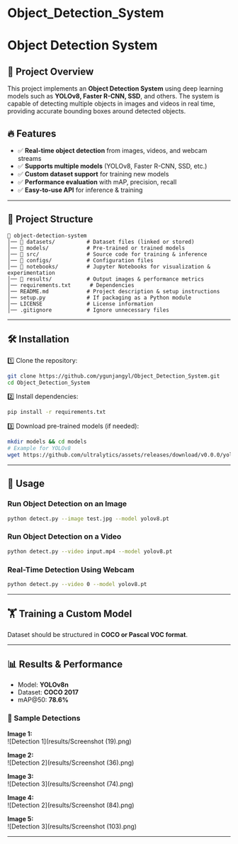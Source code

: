 # Object_Detection_System

# Object Detection System

## 🚀 Project Overview
This project implements an **Object Detection System** using deep learning models such as **YOLOv8, Faster R-CNN, SSD**, and others. The system is capable of detecting multiple objects in images and videos in real time, providing accurate bounding boxes around detected objects.

## 🔥 Features
- ✅ **Real-time object detection** from images, videos, and webcam streams
- ✅ **Supports multiple models** (YOLOv8, Faster R-CNN, SSD, etc.)
- ✅ **Custom dataset support** for training new models
- ✅ **Performance evaluation** with mAP, precision, recall
- ✅ **Easy-to-use API** for inference & training

---

## 📂 Project Structure
```
📂 object-detection-system  
│── 📂 datasets/          # Dataset files (linked or stored)  
│── 📂 models/            # Pre-trained or trained models  
│── 📂 src/               # Source code for training & inference  
│── 📂 configs/           # Configuration files  
│── 📂 notebooks/         # Jupyter Notebooks for visualization & experimentation  
│── 📂 results/           # Output images & performance metrics  
│── requirements.txt      # Dependencies  
│── README.md            # Project description & setup instructions  
│── setup.py             # If packaging as a Python module  
│── LICENSE              # License information  
│── .gitignore           # Ignore unnecessary files  
```

---

## 🛠 Installation
1️⃣ Clone the repository:
```bash
git clone https://github.com/ygunjangyl/Object_Detection_System.git  
cd Object_Detection_System  
```

2️⃣ Install dependencies:
```bash
pip install -r requirements.txt  
```

3️⃣ Download pre-trained models (if needed):
```bash
mkdir models && cd models
# Example for YOLOv8
wget https://github.com/ultralytics/assets/releases/download/v0.0.0/yolov8n.pt
```

---

## 🎯 Usage
### **Run Object Detection on an Image**
```bash
python detect.py --image test.jpg --model yolov8.pt
```

### **Run Object Detection on a Video**
```bash
python detect.py --video input.mp4 --model yolov8.pt
```

### **Real-Time Detection Using Webcam**
```bash
python detect.py --video 0 --model yolov8.pt
```

---

## 🏋️ Training a Custom Model

Dataset should be structured in **COCO or Pascal VOC format**.

---

## 📊 Results & Performance
- Model: **YOLOv8n**
- Dataset: **COCO 2017**
- mAP@50: **78.6%**


### 📸 Sample Detections
**Image 1:**  
![Detection 1](results/Screenshot (19).png)  

**Image 2:**  
![Detection 2](results/Screenshot (36).png)  

**Image 3:**  
![Detection 3](results/Screenshot (74).png)  

**Image 4:**  
![Detection 2](results/Screenshot (84).png)  

**Image 5:**  
![Detection 3](results/Screenshot (103).png)  



---







